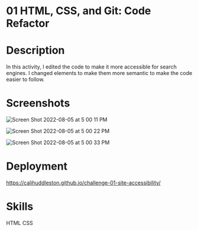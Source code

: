 # 01 HTML, CSS, and Git: Code Refactor

# Description
In this activity, I edited the code to make it more accessible for search engines. I changed elements to make them more semantic to make the code easier to follow. 

# Screenshots
![Screen Shot 2022-08-05 at 5 00 11 PM](https://user-images.githubusercontent.com/102004484/183169626-7b0d2a34-7553-4666-b423-206dfed24fbb.png)

![Screen Shot 2022-08-05 at 5 00 22 PM](https://user-images.githubusercontent.com/102004484/183170183-f31790f7-f145-4b7e-aae1-d104f675e699.png)

![Screen Shot 2022-08-05 at 5 00 33 PM](https://user-images.githubusercontent.com/102004484/183171171-f62ce840-06a3-4623-ad3a-3ab258dff66b.png)

# Deployment
https://calihuddleston.github.io/challenge-01-site-accessibility/

# Skills
HTML
CSS
